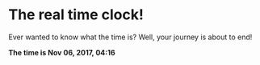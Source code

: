 # The real time clock!

Ever wanted to know what the time is? Well, your journey is about to end!

**The time is Nov 06, 2017, 04:16**